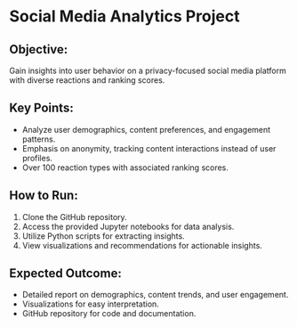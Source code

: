 # Social Media Analytics Project

## Objective:
Gain insights into user behavior on a privacy-focused social media platform with diverse reactions and ranking scores.

## Key Points:
- Analyze user demographics, content preferences, and engagement patterns.
- Emphasis on anonymity, tracking content interactions instead of user profiles.
- Over 100 reaction types with associated ranking scores.

## How to Run:
1. Clone the GitHub repository.
2. Access the provided Jupyter notebooks for data analysis.
3. Utilize Python scripts for extracting insights.
4. View visualizations and recommendations for actionable insights.

## Expected Outcome:
- Detailed report on demographics, content trends, and user engagement.
- Visualizations for easy interpretation.
- GitHub repository for code and documentation.